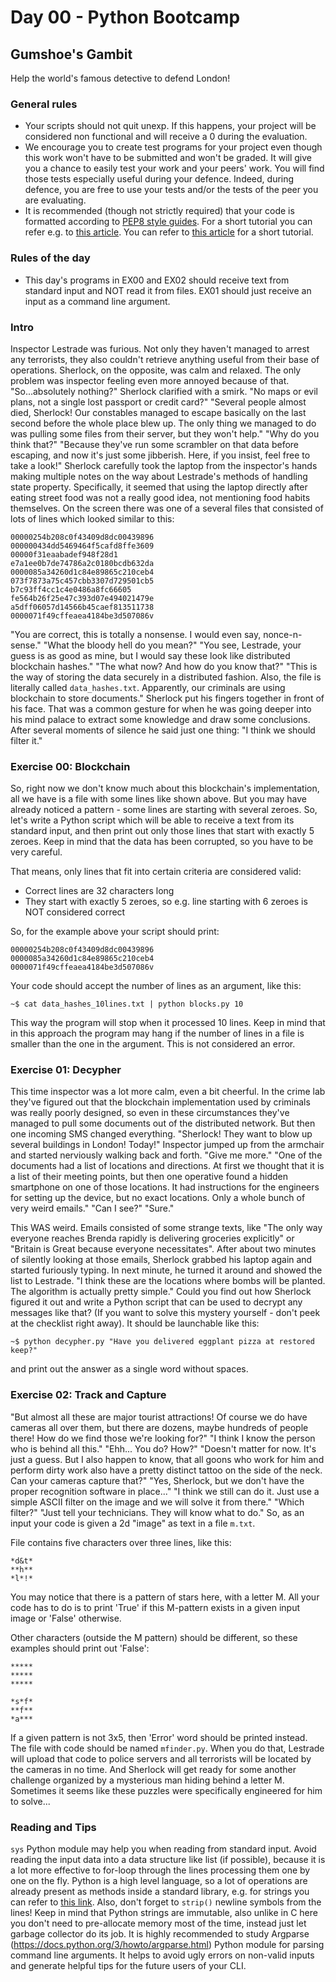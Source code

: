 # Day 00 - Python Bootcamp

## Gumshoe's Gambit

Help the world's famous detective to defend London!

### General rules

- Your scripts should not quit unexp.
  If this happens, your project will be considered non functional and will
  receive a 0 during the evaluation.
- We encourage you to create test programs for your project even though this
  work won't have to be submitted and won't be graded.
  It will give you a chance to easily test your work and your peers' work.
  You will find those tests especially useful during your defence.
  Indeed, during defence, you are free to use your tests and/or the tests of the
  peer you are evaluating.
- It is recommended (though not strictly required) that your code is formatted
  according to [PEP8 style guides](https://peps.python.org/pep-0008/).
  For a short tutorial you can refer e.g. to
  [this article](https://realpython.com/python-pep8/).
  You can refer to
  [this article](https://mypy.readthedocs.io/en/stable/cheat_sheet_py3.html) for
  a short tutorial.

### Rules of the day

- This day's programs in EX00 and EX02 should receive text from standard input
  and NOT read it from files.
  EX01 should just receive an input as a command line argument.

### Intro

Inspector Lestrade was furious.
Not only they haven't managed to arrest any terrorists,
they also couldn't retrieve anything useful from their base of operations.
Sherlock, on the opposite, was calm and relaxed. The only problem was inspector
feeling even more annoyed because of that.
"So...absolutely nothing?"
Sherlock clarified with a smirk.
"No maps or evil plans, not a single lost passport or credit card?"
"Several people almost died, Sherlock!
Our constables managed to escape basically on the last second before the whole
place blew up.
The only thing we managed to do was pulling some files from their server, but
they won't help."
"Why do you think that?"
"Because they've run some scrambler on that data before escaping, and now it's
just some jibberish.
Here, if you insist, feel free to take a look!"
Sherlock carefully took the laptop from the inspector's hands making multiple
notes on the way about Lestrade's methods of handling state property.
Specifically, it seemed that using the laptop directly after eating street food
was not a really good idea, not mentioning food habits themselves.
On the screen there was one of a several files that consisted of lots of lines
which looked similar to this:

```text
00000254b208c0f43409d8dc00439896
000000434dd5469464f5cafd8ffe3609
00000f31eaabadef948f28d1
e7a1ee0b7de74786a2c0180bcdb632da
0000085a34260d1c84e89865c210ceb4
073f7873a75c457cbb3307d729501cb5
b7c93ff4cc1c4e0486a8fc66605
fe564b26f25e47c393d07e494021479e
a5dff06057d14566b45caef813511738
0000071f49cffeaea4184be3d507086v
```

"You are correct, this is totally a nonsense.
I would even say, nonce-n-sense."
"What the bloody hell do you mean?"
"You see, Lestrade, your guess is as good as mine, but I would say these look
like distributed blockchain hashes."
"The what now? And how do you know that?"
"This is the way of storing the data securely in a distributed fashion.
Also, the file is literally called `data_hashes.txt`.
Apparently, our criminals are using blockchain to store documents."
Sherlock put his fingers together in front of his face.
That was a common gesture for when he was going deeper into his mind palace to
extract some knowledge and draw some conclusions.
After several moments of silence he said just one thing: "I think we should
filter it."

### Exercise 00: Blockchain

So, right now we don't know much about this blockchain's implementation, all we
have is a file with some lines like shown above.
But you may have already noticed a pattern - some lines are starting with
several zeroes.
So, let's write a Python script which will be able to receive a text from its
standard input, and then print out only those lines that start with exactly 5
zeroes.
Keep in mind that the data has been corrupted, so you have to be very careful.

That means, only lines that fit into certain criteria are considered valid:

- Correct lines are 32 characters long
- They start with exactly 5 zeroes, so e.g. line starting with 6 zeroes is NOT
  considered correct

So, for the example above your script should print:

```text
00000254b208c0f43409d8dc00439896
0000085a34260d1c84e89865c210ceb4
0000071f49cffeaea4184be3d507086v
```

Your code should accept the number of lines as an argument, like this:

`~$ cat data_hashes_10lines.txt | python blocks.py 10`

This way the program will stop when it processed 10 lines.
Keep in mind that in this approach the program may hang if the number of lines
in a file is smaller than the one in the argument.
This is not considered an error.

### Exercise 01: Decypher

This time inspector was a lot more calm, even a bit cheerful.
In the crime lab they've figured out that the blockchain implementation used by
criminals was really poorly designed, so even in these circumstances they've
managed to pull some documents out of the distributed network.
But then one incoming SMS changed everything.
"Sherlock! They want to blow up several buildings in London! Today!"
Inspector jumped up from the armchair and started nerviously walking back and
forth.
"Give me more."
"One of the documents had a list of locations and directions.
At first we thought that it is a list of their meeting points, but then one
operative found a hidden smartphone on one of those locations.
It had instructions for the engineers for setting up the device, but no exact
locations.
Only a whole bunch of very weird emails."
"Can I see?"
"Sure."

This WAS weird.
Emails consisted of some strange texts, like "The only way everyone reaches
Brenda rapidly is delivering groceries explicitly" or "Britain is Great because
everyone necessitates".
After about two minutes of silently looking at those emails, Sherlock grabbed
his laptop again and started furiously typing.
In next minute, he turned it around and showed the list to Lestrade.
"I think these are the locations where bombs will be planted.
The algorithm is actually pretty simple."
Could you find out how Sherlock figured it out and write a Python script that
can be used to decrypt any messages like that? (If you want to solve
this mystery yourself - don't peek at the checklist right away).
It should be launchable like this:

`~$ python decypher.py "Have you delivered eggplant pizza at restored keep?"`

and print out the answer as a single word without spaces.

### Exercise 02: Track and Capture

"But almost all these are major tourist attractions!
Of course we do have cameras all over them, but there are dozens, maybe hundreds
of people there!
How do we find those we're looking for?"
"I think I know the person who is behind all this."
"Ehh... You do? How?"
"Doesn't matter for now.
It's just a guess.
But I also happen to know, that all goons who work for him and perform dirty
work also have a pretty distinct tattoo on the side of the neck.
Can your cameras capture that?"
"Yes, Sherlock, but we don't have the proper recognition software in place..."
"I think we still can do it.
Just use a simple ASCII filter on the image and we will solve it from there."
"Which filter?"
"Just tell your technicians.
They will know what to do."
So, as an input your code is given a 2d "image" as text in a file `m.txt`.

File contains five characters over three lines, like this:

```text
*d&t*
**h**
*l*!*
```

You may notice that there is a pattern of stars here, with a letter M.
All your code has to do is to print 'True' if this M-pattern exists in a given
input image or 'False' otherwise.

Other characters (outside the M pattern) should be different, so these examples
should print out 'False':

```text
*****
*****
*****
```

```text
*s*f*
**f**
*a***
```

If a given pattern is not 3x5, then 'Error' word should be printed instead.
The file with code should be named `mfinder.py`.
When you do that, Lestrade will upload that code to police servers and all
terrorists will be located by the cameras in no time.
And Sherlock will get ready for some another challenge organized by a
mysterious man hiding behind a letter M.
Sometimes it seems like these puzzles were specifically engineered for him to
solve...

### Reading and Tips

`sys` Python module may help you when reading from standard input.
Avoid reading the input data into a data structure like list (if possible),
because it is a lot more effective to for-loop through the lines processing them
one by one on the fly.
Python is a high level language, so a lot of operations are already present as
methods inside a standard library, e.g. for strings you can refer to
[this link](https://docs.python.org/3/library/stdtypes.html#text-sequence-type-str).
Also, don't forget to `strip()` newline symbols from the lines!
Keep in mind that Python strings are immutable, also unlike in C here you don't
need to pre-allocate memory most of the time, instead just let garbage collector
do its job.
It is highly recommended to study Argparse
(<https://docs.python.org/3/howto/argparse.html>) Python module for parsing
command line arguments.
It helps to avoid ugly errors on non-valid inputs and generate helpful tips for
the future users of your CLI.
